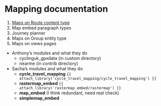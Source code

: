# Mapping documentation

1. [Maps on Route content type](docs/route-content-type.md)
2. Map embed paragraph types
3. Journey planner
4. Maps on Group entity type
5. Maps on views pages

- Anthony’s modules and what they do
  - cyclinguk_gpxdata (in custom directory)
  - nearme (in contrib directory)
- Sacha’s modules and what they do
  - **cycle_travel_mapping** `{{ attach_library('cycle_travel_mapping/cycle_travel_mapping') }}`
  - **rastermap_embed** `{{ attach_library('rastermap_embed/rastermap') }}`
  - **map_embed** (I think redundant, need real check)
  - **simplemap_embed**

